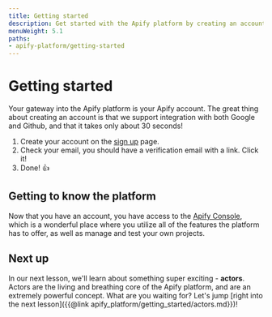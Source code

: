```yaml
---
title: Getting started
description: Get started with the Apify platform by creating an account and learning about the Apify Console, which is where all Apify actors are born!
menuWeight: 5.1
paths:
- apify-platform/getting-started
---
```


# [](#getting-started) Getting started

Your gateway into the Apify platform is your Apify account. The great thing about creating an account is that we support integration with both Google and Github, and that it takes only about 30 seconds!

1. Create your account on the [sign up](https://console.apify.com/sign-up) page.
2. Check your email, you should have a verification email with a link. Click it!
3. Done! 👍

## [](#getting-to-know-the-platform) Getting to know the platform

Now that you have an account, you have access to the [Apify Console](https://console.apify.com), which is a wonderful place where you utilize all of the features the platform has to offer, as well as manage and test your own projects.

## [](#next) Next up

In our next lesson, we'll learn about something super exciting - **actors**. Actors are the living and breathing core of the Apify platform, and are an extremely powerful concept. What are you waiting for? Let's jump [right into the next lesson]({{@link apify_platform/getting_started/actors.md}})!
